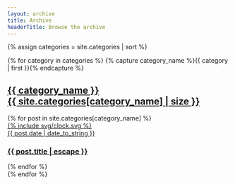 ```yaml
---
layout: archive
title: Archive
headerTitle: Browse the archive
---
```


{% assign categories = site.categories | sort %}

<div class="Container">
  <div class="Page">
    {% for category in categories %}
    {% capture category_name %}{{ category | first }}{% endcapture %}
    <div class="Archive-section" id="section-{{ category_name | slugify }}">
      <h2 class="Archive-title">
        <a href="#/{{ category_name | slugify }}">
          <div>{{ category_name }}</div>
          <div class="Archive-titleCount">{{ site.categories[category_name] | size }}</div>
        </a>
      </h2>
      <div class="Archive-posts" id="posts-{{ category_name | slugify }}">
        <div class="Archive-postsContent">
          {% for post in site.categories[category_name] %}
          <a href="{{ post.url }}" class="Archive-post">
            <div class="Archive-postDate">
              <div class="Archive-postDateIcon">
                {% include svg/clock.svg %}
              </div>
              {{ post.date | date_to_string }}
            </div>
            <h3 class="Archive-postTitle">{{ post.title | escape }}</h3>
          </a>
          {% endfor %}
        </div>
      </div>
    </div>
    {% endfor %}
  </div>
</div>
